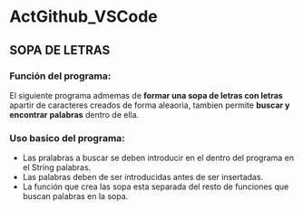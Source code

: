 # ActGithub_VSCode
## SOPA DE LETRAS
### Función del programa:
El siguiente programa admemas de **formar  una sopa de letras con letras** apartir de caracteres creados  de forma aleaoria, tambien permite  **buscar y encontrar palabras** dentro de ella.
 ### Uso basico del programa:
 * Las pralabras a buscar se deben introducir en el dentro del programa en el String palabras.
 * Las palabras deben de ser introducidas antes de ser insertadas.
 * La función que crea las sopa esta separada del resto de funciones que buscan  palabras en la sopa.
